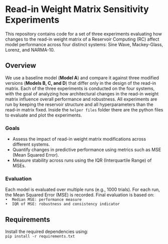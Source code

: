 # Read-in Weight Matrix Sensitivity Experiments

This repository contains code for a set of three experiments evaluating how changes to the read-in weight matrix of a Reservoir Computing (RC) affect model performance across four distinct systems: Sine Wave, Mackey-Glass, Lorenz, and NARMA-10.

## Overview

We use a baseline model (**Model A**) and compare it against three modified versions (**Models B, C, and D**) that differ only in the design of the read-in matrix. Each of the three experiments is conducted on the four systems, with the goal of analyzing how architectural changes in the read-in weight matrix influence overall performance and robustness. All experiments are run by keeping the reservoir structure and all hyperparameters than the read-in matrix fixed. Inside the `helper files` folder there are the python files to evaluate and plot the experiments.

### Goals

- Assess the impact of read-in weight matrix modifications across different systems.
- Quantify changes in predictive performance using metrics such as MSE (Mean Squared Error).
- Measure stability across runs using the IQR (Interquartile Range) of MSEs.

### Evaluation

Each model is evaluated over multiple runs (e.g., 1000 trials). For each run, the Mean Squared Error (MSE) is recorded. Final evaluation is based on:  
`•	Median MSE: performance measure`  
`•	IQR of MSE: robustness and consistency indicator`

## Requirements

Install the required dependencies using:  
`pip install -r requirements.txt`
